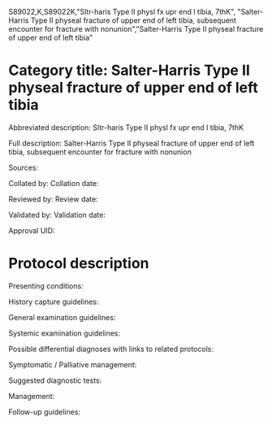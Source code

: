 S89022,K,S89022K,"Sltr-haris Type II physl fx upr end l tibia, 7thK", "Salter-Harris Type II physeal fracture of upper end of left tibia, subsequent encounter for fracture with nonunion","Salter-Harris Type II physeal fracture of upper end of left tibia"
# Category title: Salter-Harris Type II physeal fracture of upper end of left tibia

Abbreviated description: Sltr-haris Type II physl fx upr end l tibia, 7thK

Full description: Salter-Harris Type II physeal fracture of upper end of left tibia, subsequent encounter for fracture with nonunion

Sources:

Collated by:
Collation date:

Reviewed by:
Review date:

Validated by:
Validation date:

Approval UID:

# Protocol description

Presenting conditions:

History capture guidelines:

General examination guidelines:

Systemic examination guidelines:

Possible differential diagnoses with links to related protocols:

Symptomatic / Palliative management:

Suggested diagnostic tests:

Management:

Follow-up guidelines:
